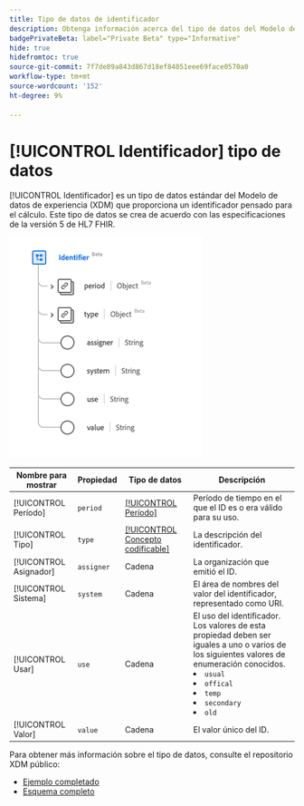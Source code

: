 ```yaml
---
title: Tipo de datos de identificador
description: Obtenga información acerca del tipo de datos del Modelo de datos de experiencia de identificador (XDM).
badgePrivateBeta: label="Private Beta" type="Informative"
hide: true
hidefromtoc: true
source-git-commit: 7f7de89a843d867d18ef84051eee69face0570a0
workflow-type: tm+mt
source-wordcount: '152'
ht-degree: 9%

---
```


# [!UICONTROL Identificador] tipo de datos

[!UICONTROL Identificador] es un tipo de datos estándar del Modelo de datos de experiencia (XDM) que proporciona un identificador pensado para el cálculo. Este tipo de datos se crea de acuerdo con las especificaciones de la versión 5 de HL7 FHIR.

![Estructura de tipo de datos de identificador](../../images/data-types/healthcare/identifier.png)

| Nombre para mostrar | Propiedad | Tipo de datos | Descripción |
| --- | --- | --- | --- |
| [!UICONTROL Período] | `period` | [[!UICONTROL Período]](../healthcare/period.md) | Período de tiempo en el que el ID es o era válido para su uso. |
| [!UICONTROL Tipo] | `type` | [[!UICONTROL Concepto codificable]](../healthcare/codeable-concept.md) | La descripción del identificador. |
| [!UICONTROL Asignador] | `assigner` | Cadena | La organización que emitió el ID. |
| [!UICONTROL Sistema] | `system` | Cadena | El área de nombres del valor del identificador, representado como URI. |
| [!UICONTROL Usar] | `use` | Cadena | El uso del identificador. Los valores de esta propiedad deben ser iguales a uno o varios de los siguientes valores de enumeración conocidos. <li> `usual` </li> <li> `offical` </li> <li> `temp` </li> <li> `secondary` </li> <li> `old` </li> |
| [!UICONTROL Valor] | `value` | Cadena | El valor único del ID. |

Para obtener más información sobre el tipo de datos, consulte el repositorio XDM público:

* [Ejemplo completado](https://github.com/adobe/xdm/blob/master/extensions/industry/healthcare/fhir/datatypes/identifier.example.1.json)
* [Esquema completo](https://github.com/adobe/xdm/blob/master/extensions/industry/healthcare/fhir/datatypes/identifier.schema.json)
